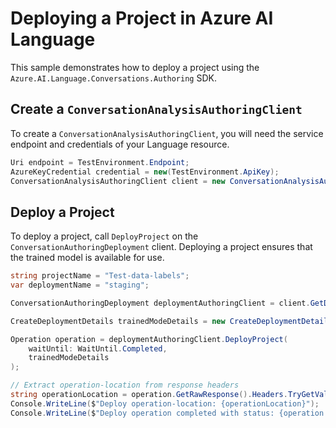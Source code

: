 # Deploying a Project in Azure AI Language

This sample demonstrates how to deploy a project using the `Azure.AI.Language.Conversations.Authoring` SDK.

## Create a `ConversationAnalysisAuthoringClient`

To create a `ConversationAnalysisAuthoringClient`, you will need the service endpoint and credentials of your Language resource.

```C# Snippet:CreateAuthoringClientForSpecificApiVersion
Uri endpoint = TestEnvironment.Endpoint;
AzureKeyCredential credential = new(TestEnvironment.ApiKey);
ConversationAnalysisAuthoringClient client = new ConversationAnalysisAuthoringClient(endpoint, credential);
```

## Deploy a Project

To deploy a project, call `DeployProject` on the `ConversationAuthoringDeployment` client. Deploying a project ensures that the trained model is available for use.

```C# Sample14_ConversationsAuthoring_DeployProject
string projectName = "Test-data-labels";
var deploymentName = "staging";

ConversationAuthoringDeployment deploymentAuthoringClient = client.GetDeployment(projectName, deploymentName);

CreateDeploymentDetails trainedModeDetails = new CreateDeploymentDetails("m1");

Operation operation = deploymentAuthoringClient.DeployProject(
    waitUntil: WaitUntil.Completed,
    trainedModeDetails
);

// Extract operation-location from response headers
string operationLocation = operation.GetRawResponse().Headers.TryGetValue("operation-location", out var location) ? location : "Not found";
Console.WriteLine($"Deploy operation-location: {operationLocation}");
Console.WriteLine($"Deploy operation completed with status: {operation.GetRawResponse().Status}");
```
